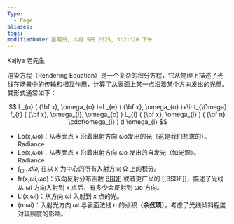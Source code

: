 ```yaml
---
Type:
  - Page
aliases: 
tags: 
modifiedDate: 星期四, 六月 5日 2025, 3:21:20 下午
---
```

Kajiya 老先生

渲染方程（Rendering Equation）是一个复杂的积分方程，它从物理上描述了光线在场景中的传输和相互作用，计算了从表面上某一点沿着某个方向发出的光量。其形式通常如下：

$$
L_{o} ( {\bf x}, \omega_{o} )=L_{e} ( {\bf x}, \omega_{o} )+\int_{\Omega} f_{r} ( {\bf x}, \omega_{i}, \omega_{o} ) L_{i} ( {\bf x}, \omega_{i} ) ( {\bf n} \cdot\omega_{i} ) d \omega_{i}
$$

- Lo​(x,ωo​)：从表面点 x 沿着出射方向 ωo​ 发出的光（这是我们想求的）。Radiance
- Le​(x,ωo​)：从表面点 x 沿着出射方向 ωo​ 发出的自发光（如光源）。 Radiance
- $\int_{\Omega}...d \omega_{i}$ 在以 x 为中心的所有入射方向 Ω 上的积分。
- fr​(x,ωi​,ωo​)：双向反射分布函数 [BRDF](BRDF.md) 或者更广义的 [[BSDF]]，描述了光线从 ωi​ 方向入射到 x 点后，有多少会反射到 ωo​ 方向。
- Li​(x,ωi​)：从方向 ωi​ 入射到 x 点的光。
- (n⋅ωi​)：入射光方向 ωi​ 与表面法线 n 的点积（**余弦项**），考虑了光线倾斜程度对辐照度的影响。
